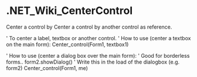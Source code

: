 # .NET_Wiki_CenterControl
Center a control by Center a control by another control as reference. 

' To center a label, textbox or another control. 
' How to use (center a textbox on the main form):
            Center_control(Form1, textbox1)

' How to use (center a dialog box over the main form):
' Good for borderless forms..  form2.showDialog()
' Write this in the load of the dialogbox (e.g. form2)
            Center_control(Form1, me)
